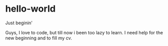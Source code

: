 # hello-world
Just beginin'

Guys, I love to code, but till now i been too lazy to learn.
I need help for the new beginning and to fill my cv.

